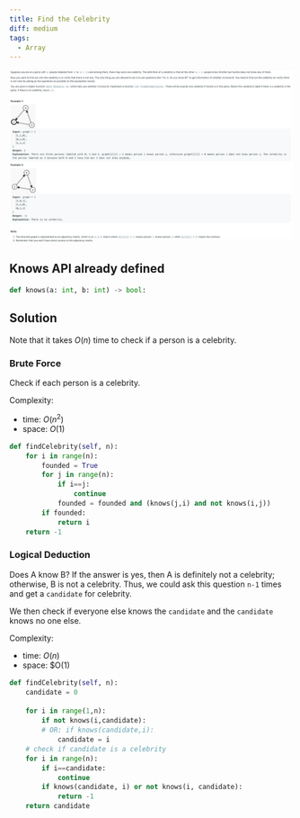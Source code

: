 ```yaml
---
title: Find the Celebrity
diff: medium
tags:
  - Array
---
```


<img class="medium-zoom" src="/algo/find-the-celebrity.png" alt="https://leetcode.com/problems/find-the-celebrity">

## Knows API already defined

```py
def knows(a: int, b: int) -> bool:
```

## Solution

Note that it takes $O(n)$ time to check if a person is a celebrity.

### Brute Force

Check if each person is a celebrity.

Complexity:

- time: $O(n^2)$
- space: $O(1)$

```py
def findCelebrity(self, n):
    for i in range(n):
        founded = True
        for j in range(n):
            if i==j:
                continue
            founded = founded and (knows(j,i) and not knows(i,j))
        if founded:
            return i
    return -1
```

### Logical Deduction

Does A know B? If the answer is yes, then A is definitely not a celebrity; otherwise, B is not a celebrity. Thus, we could ask this question `n-1` times and get a `candidate` for celebrity.

We then check if everyone else knows the `candidate` and the `candidate` knows no one else.

Complexity:

- time: $O(n)$
- space: \$O(1)

```py
def findCelebrity(self, n):
    candidate = 0

    for i in range(1,n):
        if not knows(i,candidate):
        # OR: if knows(candidate,i):
            candidate = i
    # check if candidate is a celebrity
    for i in range(n):
        if i==candidate:
            continue
        if knows(candidate, i) or not knows(i, candidate):
            return -1
    return candidate
```
